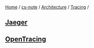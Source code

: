 [Home](https://mengxianbin.github.io) /
[cs-note](https://mengxianbin.github.io/cs-note/content) /
[Architecture](https://mengxianbin.github.io/cs-note/content/Architecture) /
[Tracing](https://mengxianbin.github.io/cs-note/content/Architecture/Tracing) /

## [Jaeger](https://mengxianbin.github.io/cs-note/content/Architecture/Tracing/Jaeger)

## [OpenTracing](https://mengxianbin.github.io/cs-note/content/Architecture/Tracing/OpenTracing)
